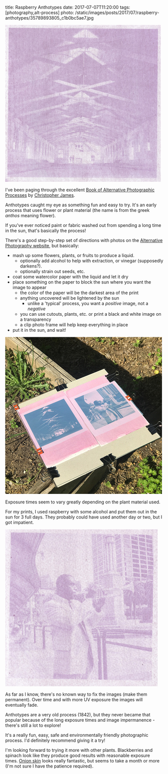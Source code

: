 title: Raspberry Anthotypes
date: 2017-07-07T11:20:00
tags: [photography,alt-process]
photo: /static/images/posts/2017/07/raspberry-anthotypes/35789893805_c1b0bc5ae7.jpg

![Raspberry anthotype print, 3 days exposure](/static/images/posts/2017/07/raspberry-anthotypes/35789893805_c1b0bc5ae7.jpg)

I've been paging through the excellent
[Book of Alternative Photographic Processes](https://www.amazon.com/Book-Alternative-Photographic-Processes/dp/1285089316/?tag=engcoffee-20)
by [Christopher James](http://www.christopherjames-studio.com/).

Anthotypes caught my eye as something fun and easy to try.
It's an early process that uses flower or plant material
(the name is from the greek *anthos* meaning flower).

If you've ever noticed paint or fabric washed out from spending a long time in the sun,
that's basically the process!

There's a good step-by-step set of directions with photos on
the [Alternative Photography website](http://www.alternativephotography.com/anthotypes-making-print-using-plants/),
but basically:

-  mash up some flowers, plants, or fruits to produce a liquid.
    - optionally add alcohol to help with extraction, or vinegar (supposedly darkens?).
    - optionally strain out seeds, etc.
- coat some watercolor paper with the liquid and let it dry
- place something on the paper to block the sun where you want the image to appear
    - the color of the paper will be the darkest area of the print
    - anything uncovered will be lightened by the sun
        - unlike a 'typical' process, you want a *positive* image, not a *negative*
    - you can use cutouts, plants, etc. or print a black and white image on a transparency
    - a clip photo frame will help keep everything in place
- put it in the sun, and wait!

![Raspberry anthotype prints, in progress](/static/images/posts/2017/07/raspberry-anthotypes/34981034903_b0a4b3ca3e.jpg)

Exposure times seem to vary greatly depending on the plant material used.

For my prints, I used raspberry with some alcohol and put them out in the sun for 3 full days.
They probably could have used another day or two, but I got impatient.

![Raspberry anthotype print](/static/images/posts/2017/07/raspberry-anthotypes/35658008121_5742e14377.jpg)

As far as I know, there's no known way to fix the images (make them permanent).
Over time and with more UV exposure the images will eventually fade.

Anthotypes are a very old process (1842), but they never became that popular because of
the long exposure times and image impermanence - there's still a lot to explore!

It's a really fun, easy, safe and environmentally friendly photographic process.
I'd definitely recommend giving it a try!

I'm looking forward to trying it more with other plants.
Blackberries and spinach look like they produce good results with reasonable exposure times.
[Onion skin](https://books.google.com/books?id=mn5ZCQAAQBAJ&pg=PT86&lpg=PT86&dq=onion+skin+anthotype+recipe&source=bl&ots=b441YOVO5y&sig=SPnWSOMwBTZ4soTCOOD_X-YMGNw&hl=en&sa=X&ved=0ahUKEwjc4ICukfnUAhXL7IMKHaIpBHAQ6AEIMzAC#v=onepage&q=onion%20skin%20anthotype%20recipe&f=false)
looks really fantastic, but seems to take a month or more (I'm not sure I have the patience required).

